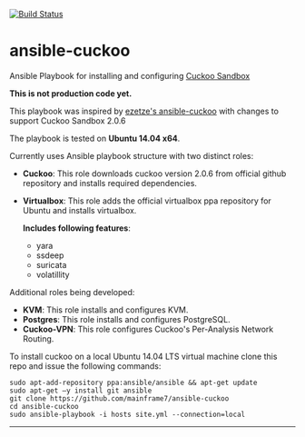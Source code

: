 [![Build Status](https://travis-ci.org/breachintelligence/ansible-cuckoo.svg?branch=master)](https://travis-ci.org/breachintelligence/ansible-cuckoo)

# ansible-cuckoo
Ansible Playbook for installing and configuring [Cuckoo Sandbox](http://www.cuckoosandbox.org/)

**This is not production code yet.**

This playbook was inspired by [ezetze's ansible-cuckoo](https://github.com/ezeteze/ansible-cuckoo) with changes to support Cuckoo Sandbox 2.0.6

The playbook is tested on **Ubuntu 14.04 x64**.  

Currently uses Ansible playbook structure with two distinct roles:

-	**Cuckoo**: This role downloads cuckoo version 2.0.6 from official github repository and installs required dependencies. 
-	**Virtualbox**: This role adds the official virtualbox ppa repository for Ubuntu and installs virtualbox.

    **Includes following features**:
       * yara
       * ssdeep
       * suricata
       * volatillity

Additional roles being developed:

-	**KVM**: This role installs and configures KVM.
-	**Postgres**: This role installs and configures PostgreSQL.
-	**Cuckoo-VPN**: This role configures Cuckoo's Per-Analysis Network Routing.

To install cuckoo on a local Ubuntu 14.04 LTS virtual machine clone this repo and issue the following commands:

    sudo apt-add-repository ppa:ansible/ansible && apt-get update
    sudo apt-get –y install git ansible 
    git clone https://github.com/mainframe7/ansible-cuckoo
    cd ansible-cuckoo
    sudo ansible-playbook -i hosts site.yml --connection=local

----------
